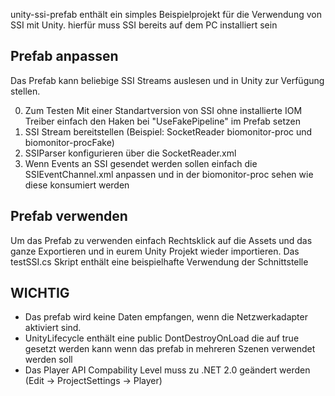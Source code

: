 unity-ssi-prefab enthält ein simples Beispielprojekt für die Verwendung von SSI mit Unity.
hierfür muss SSI bereits auf dem PC installiert sein

## Prefab anpassen
Das Prefab kann beliebige SSI Streams auslesen und in Unity zur Verfügung stellen.

0. Zum Testen Mit einer Standartversion von SSI ohne installierte IOM Treiber einfach den Haken bei "UseFakePipeline" im Prefab setzen
1. SSI Stream bereitstellen (Beispiel: SocketReader biomonitor-proc und biomonitor-procFake)
2. SSIParser konfigurieren über die SocketReader.xml
3. Wenn Events an SSI gesendet werden sollen einfach die SSIEventChannel.xml anpassen und in der biomonitor-proc sehen wie diese konsumiert werden

## Prefab verwenden
Um das Prefab zu verwenden einfach Rechtsklick auf die Assets und das ganze Exportieren und in eurem Unity Projekt wieder importieren.
Das testSSI.cs Skript enthält eine beispielhafte Verwendung der Schnittstelle

## WICHTIG
- Das prefab wird keine Daten empfangen, wenn die Netzwerkadapter aktiviert sind.
- UnityLifecycle enthält eine public DontDestroyOnLoad die auf true gesetzt werden kann wenn das prefab in mehreren Szenen verwendet werden soll
- Das Player API Compability Level muss zu .NET 2.0 geändert werden (Edit -> ProjectSettings -> Player)